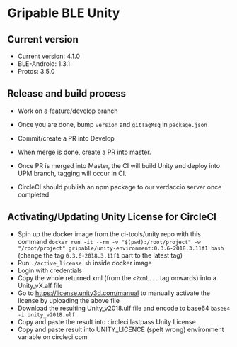 # Gripable BLE Unity

## Current version 

 - Current version: 4.1.0
 - BLE-Android: 1.3.1
 - Protos: 3.5.0
 
## Release and build process

 - Work on a feature/develop branch
 - Once you are done, bump `version` and `gitTagMsg` in `package.json`
 - Commit/create a PR into Develop 
 - When merge is done, create a PR into master. 
 - Once PR is merged into Master, the CI will build Unity and deploy into UPM branch, tagging will occur in CI. 

 - CircleCI should publish an npm package to our verdaccio server once completed

## Activating/Updating Unity License for CircleCI
 - Spin up the docker image from the ci-tools/unity repo with this command
 ```docker run -it --rm -v "$(pwd):/root/project" -w "/root/project" gripable/unity-environment:0.3.6-2018.3.11f1 bash```
 (change the tag ```0.3.6-2018.3.11f1``` part to the latest tag)
 - Run ```./active_license.sh``` inside docker image
 - Login with credentials
 - Copy the whole returned xml (from the ```<?xml...``` tag onwards) into a Unity_vX.alf file
 - Go to https://license.unity3d.com/manual to manually activate the license by uploading the above file
 - Download the resulting Unity_v2018.ulf file and encode to base64 ```base64 -i Unity_v2018.ulf```
 - Copy and paste the result into circleci lastpass Unity License
 - Copy and paste result into UNITY_LICENCE (spelt wrong) environment variable on circleci.com

